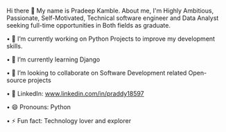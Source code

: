 Hi there 👋
My name is Pradeep Kamble. About me, I'm Highly Ambitious, Passionate, Self-Motivated, Technical software engineer and Data Analyst seeking full-time opportunities in Both    fields as graduate.

•	🔭 I’m currently working on Python Projects to improve my development skills.

•	🌱 I’m currently learning Django

•	👯 I’m looking to collaborate on Software Development related Open-source projects

•	💼 LinkedIn: www.linkedin.com/in/praddy18597

•	😄 Pronouns: Python

•	⚡ Fun fact: Technology lover and explorer


